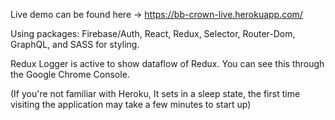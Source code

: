 Live demo can be found here -> https://bb-crown-live.herokuapp.com/

Using packages: Firebase/Auth, React, Redux, Selector, Router-Dom, GraphQL, and SASS for styling.



Redux Logger is active to show dataflow of Redux. You can see this through the Google Chrome Console.


(If you're not familiar with Heroku, It sets in a sleep state, the first time visiting the application may take a few minutes to start up)
